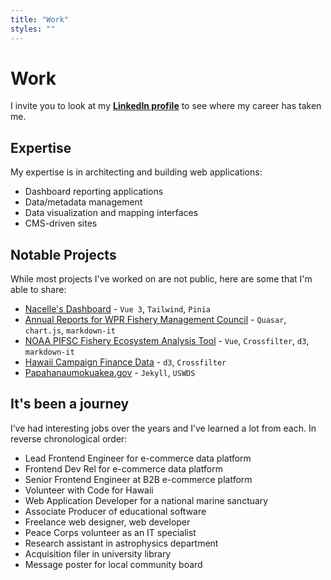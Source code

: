 ```yaml
---
title: "Work"
styles: ""
---
```


# Work

I invite you to look at my [**LinkedIn profile**](https://www.linkedin.com/in/jongeyer/) to see where my career has taken me.

## Expertise

My expertise is in architecting and building web applications:

- Dashboard reporting applications
- Data/metadata management
- Data visualization and mapping interfaces
- CMS-driven sites

## Notable Projects

While most projects I've worked on are not public, here are some that I'm able to share:

- [Nacelle's Dashboard](https://docs.nacelle.com/docs/account-and-team-setup) - `Vue 3`, `Tailwind`, `Pinia`
- [Annual Reports for WPR Fishery Management Council](https://www.wpcouncildata.org/) - `Quasar`, `chart.js`, `markdown-it`
- [NOAA PIFSC Fishery Ecosystem Analysis Tool](https://apps-pifsc.fisheries.noaa.gov/FEAT/#/) - `Vue`, `Crossfilter`, `d3`, `markdown-it`
- [Hawaii Campaign Finance Data](https://jongeyer.github.io/campaignfinance/) - `d3`, `Crossfilter`
- [Papahanaumokuakea.gov](https://www.papahanaumokuakea.gov/) - `Jekyll`, `USWDS`

## It's been a journey

I’ve had interesting jobs over the years and I’ve learned a lot from each. In reverse chronological order:

- Lead Frontend Engineer for e-commerce data platform
- Frontend Dev Rel for e-commerce data platform
- Senior Frontend Engineer at B2B e-commerce platform
- Volunteer with Code for Hawaii
- Web Application Developer for a national marine sanctuary
- Associate Producer of educational software
- Freelance web designer, web developer
- Peace Corps volunteer as an IT specialist
- Research assistant in astrophysics department
- Acquisition filer in university library
- Message poster for local community board

